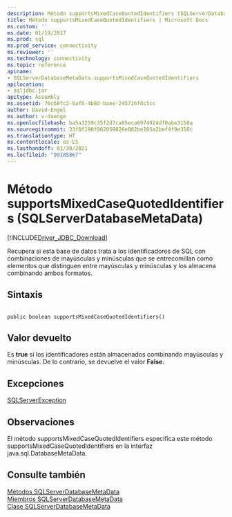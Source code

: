 ```yaml
---
description: Método supportsMixedCaseQuotedIdentifiers (SQLServerDatabaseMetaData)
title: Método supportsMixedCaseQuotedIdentifiers | Microsoft Docs
ms.custom: ''
ms.date: 01/19/2017
ms.prod: sql
ms.prod_service: connectivity
ms.reviewer: ''
ms.technology: connectivity
ms.topic: reference
apiname:
- SQLServerDatabaseMetaData.supportsMixedCaseQuotedIdentifiers
apilocation:
- sqljdbc.jar
apitype: Assembly
ms.assetid: 76c68fc2-5af6-4b8d-baee-245716fdc5cc
author: David-Engel
ms.author: v-daenge
ms.openlocfilehash: ba5a3259c35f2d7ca65eca6974924df0abe3158a
ms.sourcegitcommit: 33f0f190f962059826e002be165a2bef4f9e350c
ms.translationtype: HT
ms.contentlocale: es-ES
ms.lasthandoff: 01/30/2021
ms.locfileid: "99185867"
---
```

# <a name="supportsmixedcasequotedidentifiers-method-sqlserverdatabasemetadata"></a>Método supportsMixedCaseQuotedIdentifiers (SQLServerDatabaseMetaData)
[!INCLUDE[Driver_JDBC_Download](../../../includes/driver_jdbc_download.md)]

  Recupera si esta base de datos trata a los identificadores de SQL con combinaciones de mayúsculas y minúsculas que se entrecomillan como elementos que distinguen entre mayúsculas y minúsculas y los almacena combinando ambos formatos.  
  
## <a name="syntax"></a>Sintaxis  
  
```  
  
public boolean supportsMixedCaseQuotedIdentifiers()  
```  
  
## <a name="return-value"></a>Valor devuelto  
 Es **true** si los identificadores están almacenados combinando mayúsculas y minúsculas. De lo contrario, se devuelve el valor **False**.  
  
## <a name="exceptions"></a>Excepciones  
 [SQLServerException](../../../connect/jdbc/reference/sqlserverexception-class.md)  
  
## <a name="remarks"></a>Observaciones  
 El método supportsMixedCaseQuotedIdentifiers especifica este método supportsMixedCaseQuotedIdentifiers en la interfaz java.sql.DatabaseMetaData.  
  
## <a name="see-also"></a>Consulte también  
 [Métodos SQLServerDatabaseMetaData](../../../connect/jdbc/reference/sqlserverdatabasemetadata-methods.md)   
 [Miembros SQLServerDatabaseMetaData](../../../connect/jdbc/reference/sqlserverdatabasemetadata-members.md)   
 [Clase SQLServerDatabaseMetaData](../../../connect/jdbc/reference/sqlserverdatabasemetadata-class.md)  
  
  
